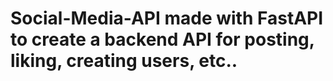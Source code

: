 # Social-Media-API made with FastAPI to create a backend API for posting, liking, creating users, etc..
